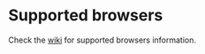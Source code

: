 # Supported browsers

Check the [wiki](https://github.com/collab-project/videojs-record/wiki/Browser-support) for
supported browsers information.
